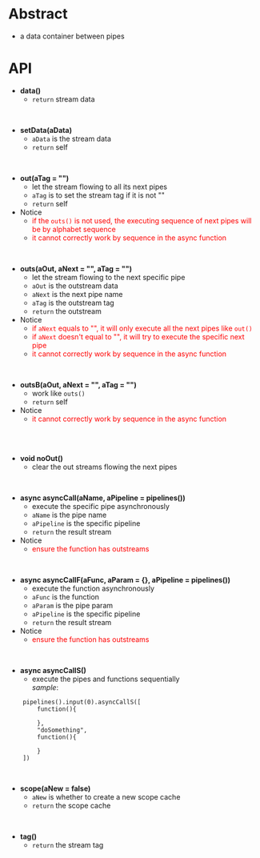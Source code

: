 # Abstract  
* a data container between pipes  

# API
* **data()**  
    - `return` stream data  
</br>

* **setData(aData)**  
    - `aData` is the stream data  
    - `return` self  
</br>

* **out(aTag = "")**  
    - let the stream flowing to all its next pipes  
    - `aTag` is to set the stream tag if it is not ""  
    - `return` self  
* Notice  
    - <font color="red">if the `outs()` is not used, the executing sequence of next pipes will be by alphabet sequence</font><br />  
    - <font color="red">it cannot correctly work by sequence in the async function </font><br />  
</br>

* **outs(aOut, aNext = "", aTag = "")**  
    - let the stream flowing to the next specific pipe  
    - `aOut` is the outstream data  
    - `aNext` is the next pipe name  
    - `aTag` is the outstream tag  
    - `return` the outstream  
* Notice  
    - <font color="red">if `aNext` equals to "", it will only execute all the next pipes like `out()`</font><br />  
    - <font color="red">if `aNext` doesn't equal to "", it will try to execute the specific next pipe</font><br />  
    - <font color="red">it cannot correctly work by sequence in the async function </font><br />  
</br>

* **outsB(aOut, aNext = "", aTag = "")**  
    - work like `outs()`  
    - `return` self  
* Notice  
    - <font color="red">it cannot correctly work by sequence in the async function </font><br />  
</br>
</br>

* **void noOut()**  
    - clear the out streams flowing the next pipes  
</br>

* **async asyncCall(aName, aPipeline = pipelines())**  
    - execute the specific pipe asynchronously  
    - `aName` is the pipe name  
    - `aPipeline` is the specific pipeline  
    - `return` the result stream  
* Notice  
    - <font color="red">ensure the function has outstreams</font><br />  
</br>

* **async asyncCallF(aFunc, aParam = {}, aPipeline = pipelines())**  
    - execute the function asynchronously  
    - `aFunc` is the function  
    - `aParam` is the pipe param  
    - `aPipeline` is the specific pipeline  
    - `return` the result stream  
* Notice  
    - <font color="red">ensure the function has outstreams</font><br />  
</br>

* **async asyncCallS()**  
    - execute the pipes and functions sequentially  
_sample_:
```
    pipelines().input(0).asyncCallS([
        function(){

        },
        "doSomething",
        function(){

        }
    ])
```
</br>

* **scope(aNew = false)**  
    - `aNew` is whether to create a new scope cache  
    - `return` the scope cache  
</br>

* **tag()**  
    - `return` the stream tag  
</br>